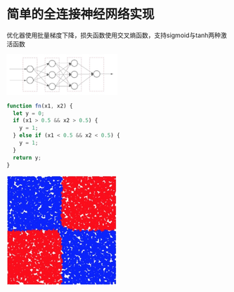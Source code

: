 # 简单的全连接神经网络实现

优化器使用批量梯度下降，损失函数使用交叉熵函数，支持sigmoid与tanh两种激活函数

<img src="https://raw.githubusercontent.com/lrenc/FoolNet/master/foolnet.png" width="50%">

```javascript
function fn(x1, x2) {
  let y = 0;
  if (x1 > 0.5 && x2 > 0.5) {
    y = 1;
  } else if (x1 < 0.5 && x2 < 0.5) {
    y = 1;
  }
  return y;
}
```

<img src="https://raw.githubusercontent.com/lrenc/FoolNet/master/result.png" width="50%">
